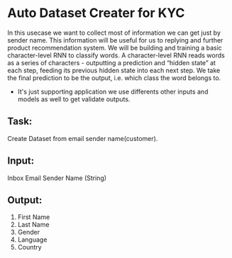 
# Auto Dataset Creater for KYC

In this usecase we want to collect most of information we can get just by sender name.
This information will be useful for us to replying and further product recommendation system.
We will be building and training a basic character-level RNN to classify words.
A character-level RNN reads words as a series of characters - outputting a prediction and “hidden state” at each step, feeding its previous hidden state into each next step. We take the final prediction to be the output, i.e. which class the word belongs to.
* It's just supporting application we use differents other inputs and models as well to get validate outputs. 

## Task: 
Create Dataset from email sender name(customer).

## Input:
Inbox Email Sender Name (String)

## Output:
1) First Name
2) Last Name
3) Gender
4) Language
5) Country 
 

